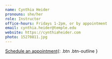 ```yaml
---
name: Cynthia Heider
pronouns: she/her
role: Instructor
office-hours: Fridays 1-2pm, or by appointment
email: cynthia.heider@temple.edu
website: https://cynthiaheider.com
photo: 15270811.jpg
---
```


[Schedule an appointment](#){: .btn .btn-outline }
